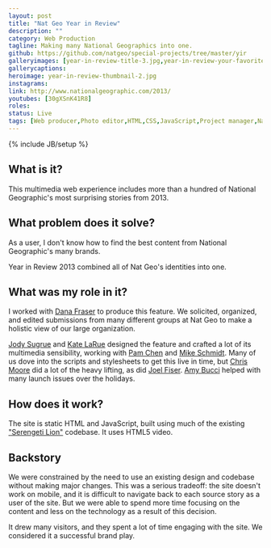 ```yaml
---
layout: post
title: "Nat Geo Year in Review"
description: ""
category: Web Production
tagline: Making many National Geographics into one.
github: https://github.com/natgeo/special-projects/tree/master/yir
galleryimages: [year-in-review-title-3.jpg,year-in-review-your-favorites.jpg,year-in-review-community-changing-world.jpg,year-in-review-sections.jpg,year-in-review-yasuni.jpg]
gallerycaptions: 
heroimage: year-in-review-thumbnail-2.jpg
instagrams: 
link: http://www.nationalgeographic.com/2013/
youtubes: [30gXSnK41R8]
roles: 
status: Live
tags: [Web producer,Photo editor,HTML,CSS,JavaScript,Project manager,National Geographic]
---
```

{% include JB/setup %}

## What is it? 

This multimedia web experience includes more than a hundred of National Geographic's most surprising stories from 2013.

## What problem does it solve? 

As a user, I don't know how to find the best content from National Geographic's many brands. 

Year in Review 2013 combined all of Nat Geo's identities into one.

## What was my role in it? 

I worked with [Dana Fraser](http://danavfraser.com) to produce this feature. We solicited, organized, and edited submissions from many different groups at Nat Geo to make a holistic view of our large organization. 

[Jody Sugrue](https://www.linkedin.com/profile/view?id=12115280&trk=nav_responsive_tab_profile) and [Kate LaRue](https://www.linkedin.com/in/katelarue) designed the feature and crafted a lot of its multimedia sensibility, working with [Pam Chen](http://pamelachen.com) and [Mike Schmidt](http://www.mohawkstreet.com). Many of us dove into the scripts and stylesheets to get this live in time, but [Chris Moore](https://www.linkedin.com/in/chris-moore-13651040) did a lot of the heavy lifting, as did [Joel Fiser](https://www.linkedin.com/in/joelfiser). [Amy Bucci](https://www.linkedin.com/in/amy-bucci-012a1a4) helped with many launch issues over the holidays. 

## How does it work? 

The site is static HTML and JavaScript, built using much of the existing ["Serengeti Lion"](http://ngm.nationalgeographic.com/serengeti-lion/index.html) codebase. It uses HTML5 video.

## Backstory 

We were constrained by the need to use an existing design and codebase without making major changes. This was a serious tradeoff: the site doesn't work on mobile, and it is difficult to navigate back to each source story as a user of the site. But we were able to spend more time focusing on the content and less on the technology as a result of this decision. 

It drew many visitors, and they spent a lot of time engaging with the site. We considered it a successful brand play. 

